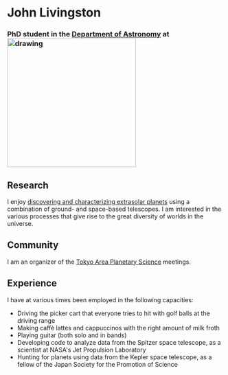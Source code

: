 # John Livingston

### PhD student in the [Department of Astronomy](https://www.astron.s.u-tokyo.ac.jp/) at <img src="http://logonoid.com/images/university-of-tokyo-logo.png" alt="drawing" style="width: 300px;"/>

## Research

I enjoy [discovering and characterizing extrasolar planets](http://iopscience.iop.org/article/10.3847/1538-3881/aaa841/meta) using a combination of ground- and space-based telescopes. I am interested in the various processes that give rise to the great diversity of worlds in the universe.

## Community

I am an organizer of the [Tokyo Area Planetary Science](http://tokyoplanets.github.io) meetings.

## Experience

I have at various times been employed in the following capacities:

- Driving the picker cart that everyone tries to hit with golf balls at the driving range
- Making caffè lattes and cappuccinos with the right amount of milk froth
- Playing guitar (both solo and in bands)
- Developing code to analyze data from the Spitzer space telescope, as a scientist at NASA's Jet Propulsion Laboratory
- Hunting for planets using data from the Kepler space telescope, as a fellow of the Japan Society for the Promotion of Science

